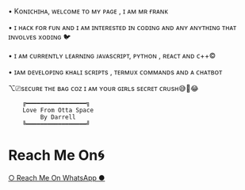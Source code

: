 •  Kᴏɴɪᴄʜɪʜᴀ, ᴡᴇʟᴄᴏᴍᴇ ᴛᴏ ᴍʏ ᴘᴀɢᴇ , ɪ ᴀᴍ ᴍʀ ғʀᴀɴᴋ

•  ɪ ʜᴀᴄᴋ ғᴏʀ ғᴜɴ ᴀɴᴅ ɪ ᴀᴍ ɪɴᴛᴇʀᴇsᴛᴇᴅ ɪɴ ᴄᴏᴅɪɴɢ ᴀɴᴅ ᴀɴʏ ᴀɴʏᴛʜɪɴɢ ᴛʜᴀᴛ ɪɴᴠᴏʟᴠᴇs xᴏᴅɪɴɢ 🐦

•  ɪ ᴀᴍ ᴄᴜʀʀᴇɴᴛʟʏ ʟᴇᴀʀɴɪɴɢ ᴊᴀᴠᴀsᴄʀɪᴘᴛ, ᴘʏᴛʜᴏɴ , ʀᴇᴀᴄᴛ ᴀɴᴅ ᴄ++©

•  ɪᴀᴍ ᴅᴇᴠᴇʟᴏᴘɪɴɢ ᴋʜᴀʟɪ sᴄʀɪᴘᴛs , ᴛᴇʀᴍᴜx ᴄᴏᴍᴍᴀɴᴅs ᴀɴᴅ ᴀ ᴄʜᴀᴛʙᴏᴛ

⌥⎚sᴇᴄᴜʀᴇ ᴛʜᴇ ʙᴀɢ ᴄᴏᴢ ɪ ᴀᴍ ʏᴏᴜʀ ɢɪʀʟs sᴇᴄʀᴇᴛ ᴄʀᴜsʜ😅🥲😂

        ╔━━━━━━━━━━━━━━━━━╗
        Love From Otta Space 
             By Darrell
        ╚━━━━━━━━━━━━━━━━━╝

# Reach Me On🌀 <br>
<a href="wa.me/263719647303">○ Reach Me On WhatsApp ●</a>
<!---
MrFr3nk/MrFr3nk is a ✨ special ✨ repository because its `README.md` (this file) appears on your GitHub profile.
You can click the Preview link to take a look at your changes.
--->
